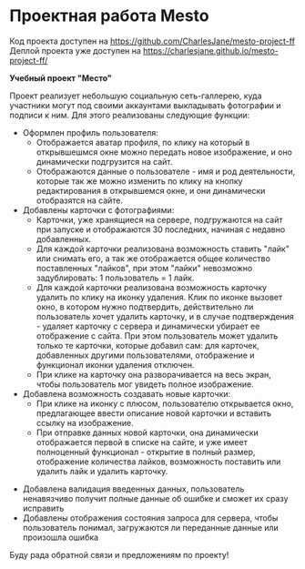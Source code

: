 # Проектная работа Mesto
Код проекта доступен на https://github.com/CharlesJane/mesto-project-ff
Деплой проекта уже доступен на https://charlesjane.github.io/mesto-project-ff/ 

<b>Учебный проект "Место"</b>

Проект реализует небольшую социальную сеть-галлерею, куда участники могут под своими аккаунтами выкладывать фотографии и подписи к ним. Для этого реализованы следующие функции: 
 * Оформлен профиль пользователя:
    * Отображается аватар профиля, по клику на который в открывшешмся окне можно передать новое изображение, и оно динамически подгрузится на сайт.
    * Отображаются данные о пользователе - имя и род деятельности, которые так же можно изменить по клику на кнопку редактирования в открывшемся окне, и они динамически отобразятся на сайте.
* Добавлены карточки с фотографиями:
    * Карточки, уже хранящиеся на сервере, подгружаются на сайт при запуске и отображаются 30 последних, начиная с недавно добавленных.
    * Для каждой карточки реализована возможность ставить "лайк" или снимать его, а так же отображается общее количество поставленных "лайков", при этом "лайки" невозможно задублировать: 1 пользователь = 1 лайк.
    * Для каждой карточки реализована возможность карточку удалить по клику на иконку удаления. Клик по иконке вызовет окно, в котором нужно подтвердить, действительно ли пользователь хочет удалить карточку, и в случае подтверждения - удаляет карточку с сервера и динамически убирает ее отображение с сайта. При этом пользователь может удалить только те карточки, которые добавил сам: для карточек, добавленных другими пользователями, отображение и функционал иконки удаления отключен.
    * При клике на карточку она разворачивается на весь экран, чтобы пользователь мог увидеть полное изображение. 
* Добавлена возможность создавать новые карточки:
    * При клике на иконку с плюсом, пользователю открывается окно, предлагающее ввести описание новой карточки и вставить ссылку на изображение. 
    * При отправке данных новой карточки, она динамически отображается первой в списке на сайте, и уже имеет полноценный функционал - открытие в полный размер, отображение количества лайков, возможность поставить или удалить лайк и удалить карточку.
+ Добавлена валидация введенных данных, пользователь ненавязчиво получит полные данные об ошибке и сможет их сразу исправить
+ Добавлены отображения состояния запроса для сервера, чтобы пользователь понимал, загружаются ли переданные данные или произошла ошибка

Буду рада обратной связи и предложениям по проекту!
